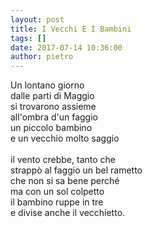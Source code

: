 ```yaml
---
layout: post
title: I Vecchi E I Bambini
tags: []
date: 2017-07-14 10:36:00
author: pietro
---
```

Un lontano giorno<br/>dalle parti di Maggio<br/>si trovarono assieme<br/>all'ombra d'un faggio<br/>un piccolo bambino<br/>e un vecchio molto saggio<br/><br/>il vento crebbe, tanto che<br/>strappò al faggio un bel rametto<br/>che non si sa bene perché<br/>ma con un sol colpetto<br/>il bambino ruppe in tre<br/>e divise anche il vecchietto.
